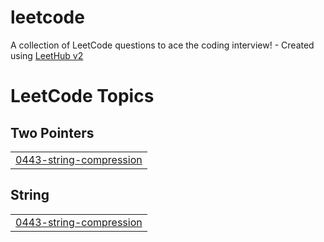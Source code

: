 # leetcode
A collection of LeetCode questions to ace the coding interview! - Created using [LeetHub v2](https://github.com/arunbhardwaj/LeetHub-2.0)

<!---LeetCode Topics Start-->
# LeetCode Topics
## Two Pointers
|  |
| ------- |
| [0443-string-compression](https://github.com/Saadelkheety/leetcode/tree/master/0443-string-compression) |
## String
|  |
| ------- |
| [0443-string-compression](https://github.com/Saadelkheety/leetcode/tree/master/0443-string-compression) |
<!---LeetCode Topics End-->